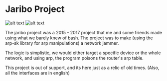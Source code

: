 # Jaribo Project

![alt text](https://github.com/Frenzoid/jariboproject/blob/master/gitassets/3.jpg)
![alt text](https://github.com/Frenzoid/jariboproject/blob/master/gitassets/2.jpg)

The jaribo project was a 2015 - 2017 project that me and some friends made using what we barely knew of bash. 
The project was to make (using the arp-sk library for arp  manipulations) a network jammer.

The logic is simplistic, we would either target a specific device or the whole network, and using arp, the program poisons the router's arp table.

This project is out of support, and its here just as a relic of old times.
(Also, all the interfaces are in english)
